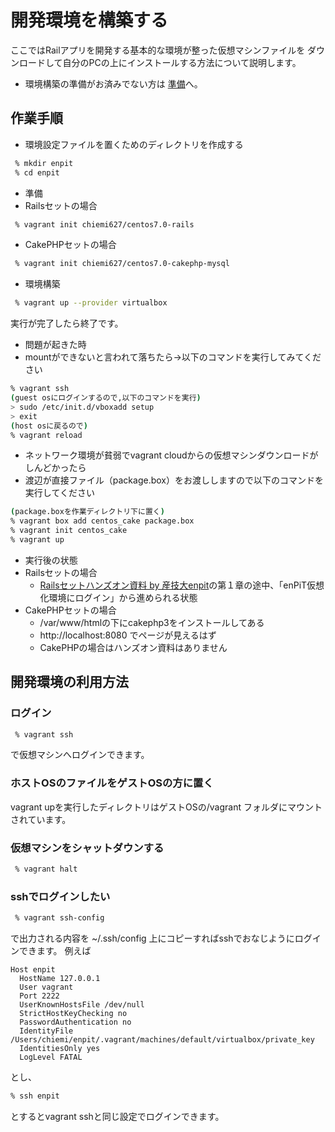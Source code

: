 開発環境を構築する
===
ここではRailアプリを開発する基本的な環境が整った仮想マシンファイルを
ダウンロードして自分のPCの上にインストールする方法について説明します。

* 環境構築の準備がお済みでない方は [準備](preparation.md)へ。

作業手順
---
* 環境設定ファイルを置くためのディレクトリを作成する
```bash
 % mkdir enpit
 % cd enpit
```
* 準備
 * Railsセットの場合
 ```bash
  % vagrant init chiemi627/centos7.0-rails
 ```
 * CakePHPセットの場合
 ```bash
  % vagrant init chiemi627/centos7.0-cakephp-mysql
 ```

* 環境構築
```bash
 % vagrant up --provider virtualbox
```

実行が完了したら終了です。

* 問題が起きた時
 * mountができないと言われて落ちたら→以下のコマンドを実行してみてください
 ```bash
 % vagrant ssh
 (guest osにログインするので,以下のコマンドを実行)
 > sudo /etc/init.d/vboxadd setup
 > exit
 (host osに戻るので)
 % vagrant reload
 ```
 * ネットワーク環境が貧弱でvagrant cloudからの仮想マシンダウンロードがしんどかったら
 * 渡辺が直接ファイル（package.box）をお渡ししますので以下のコマンドを実行してください
 ```bash
 (package.boxを作業ディレクトリ下に置く)
 % vagrant box add centos_cake package.box
 % vagrant init centos_cake
 % vagrant up
 ```

* 実行後の状態
 * Railsセットの場合
   * [Railsセットハンズオン資料 by 産技大enpit](https://goo.gl/9ddYIs)の第１章の途中、「enPiT仮想化環境にログイン」から進められる状態
 * CakePHPセットの場合
   * /var/www/htmlの下にcakephp3をインストールしてある
   * http://localhost:8080 でページが見えるはず
   * CakePHPの場合はハンズオン資料はありません


開発環境の利用方法
---
### ログイン
```bash
 % vagrant ssh
```
で仮想マシンへログインできます。 

### ホストOSのファイルをゲストOSの方に置く
vagrant upを実行したディレクトリはゲストOSの/vagrant フォルダにマウントされています。

### 仮想マシンをシャットダウンする
```bash
 % vagrant halt
```

### sshでログインしたい
```bash
 % vagrant ssh-config
```
で出力される内容を ~/.ssh/config 上にコピーすればsshでおなじようにログインできます。
例えば

```.ssh/config
Host enpit
  HostName 127.0.0.1
  User vagrant
  Port 2222
  UserKnownHostsFile /dev/null
  StrictHostKeyChecking no
  PasswordAuthentication no
  IdentityFile /Users/chiemi/enpit/.vagrant/machines/default/virtualbox/private_key
  IdentitiesOnly yes
  LogLevel FATAL
```

とし、
```bash
% ssh enpit
```
とするとvagrant sshと同じ設定でログインできます。

